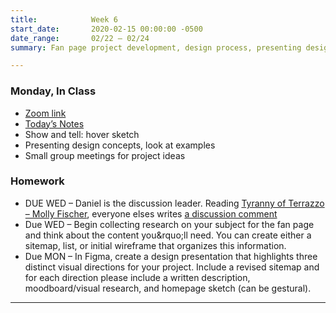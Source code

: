 ```yaml
---
title:            Week 6
start_date:       2020-02-15 00:00:00 -0500
date_range:       02/22 – 02/24
summary: Fan page project development, design process, presenting design work, media queries

---
```


### Monday, In Class

- [Zoom link](https://zoom.us/j/7047994536?pwd=RThBZ0oyWHd5M2RZcmFNQUVwUFJHUT09)
- [Today&rsquo;s Notes](https://paper.dropbox.com/doc/Penn-Week-6a-Hover-Sketch-Presenting-Design-Work-Meetings--BFmsCPKl7WUXb0HVJ8e9X2oMAQ-kvl9nZVgn1rc2NwAtF1qh)
- Show and tell: hover sketch
- Presenting design concepts, look at examples
- Small group meetings for project ideas


### Homework
- DUE WED – Daniel is the discussion leader. Reading [Tyranny of Terrazzo – Molly Fischer](https://www.thecut.com/2020/03/will-the-millennial-aesthetic-ever-end.html), everyone elses writes [a discussion comment](https://paper.dropbox.com/doc/Penn-Art-of-Web-S21-Reading-Reflections--BFkJNuZ2Cu5Hb39jBGktatXxAQ-S1JiF65jZGoyxtwx4EUPf)
- Due WED – Begin collecting research on your subject for the fan page and think about the content you&rquo;ll need. You can create either a sitemap, list, or initial wireframe that organizes this information.
- Due MON – In Figma, create a design presentation that highlights three distinct visual directions for your project. Include a revised sitemap and for each direction please include a written description, moodboard/visual research, and homepage sketch (can be gestural).

---
